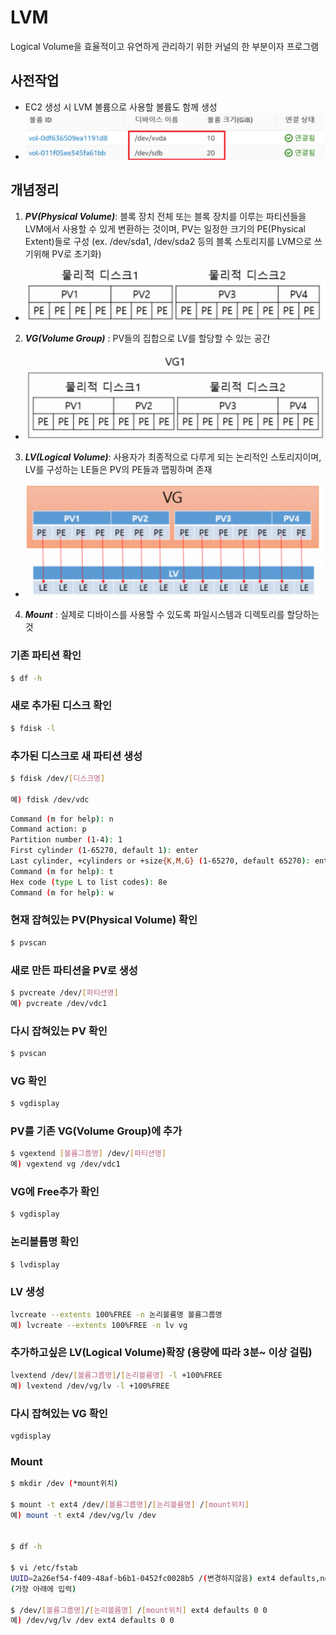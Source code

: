 # LVM

Logical Volume을 효율적이고 유연하게 관리하기 위한 커널의 한 부분이자 프로그램

## 사전작업
 * EC2 생성 시 LVM 볼륨으로 사용할 볼륨도 함께 생성
 * ![](./img/lvm-aws.png)

## 개념정리 
1. ***PV(Physical Volume)***:  블록 장치 전체 또는 블록 장치를 이루는 파티션들을 LVM에서 사용할 수 있게 변환하는 것이며, PV는 일정한 크기의 PE(Physical Extent)들로 구성
 (ex. /dev/sda1, /dev/sda2 등의 블록 스토리지를 LVM으로 쓰기위해 PV로 초기화)  
 * ![](./img/pvcreate.png)

2. ***VG(Volume Group)*** :  PV들의 집합으로 LV를 할당할 수 있는 공간
  * ![](./img/vgcreate.png)
3. ***LV(Logical Volume)***:  사용자가 최종적으로 다루게 되는 논리적인 스토리지이며,  LV를 구성하는 LE들은 PV의 PE들과 맵핑하며 존재
  * ![](./img/lvcreate.png)
4. ***Mount*** :  실제로 디바이스를 사용할 수 있도록 파일시스템과 디렉토리를 할당하는 것

### 기존 파티션 확인
~~~sh
$ df -h
~~~
### 새로 추가된 디스크 확인
~~~sh
$ fdisk -l
~~~

### 추가된 디스크로 새 파티션 생성
~~~sh
$ fdisk /dev/[디스크명]

예) fdisk /dev/vdc
~~~
~~~sh
Command (m for help): n
Command action: p
Partition number (1-4): 1
First cylinder (1-65270, default 1): enter
Last cylinder, +cylinders or +size{K,M,G} (1-65270, default 65270): enter
Command (m for help): t
Hex code (type L to list codes): 8e
Command (m for help): w
~~~


### 현재 잡혀있는 PV(Physical Volume) 확인
~~~sh
$ pvscan
~~~~


### 새로 만든 파티션을 PV로 생성
~~~sh
$ pvcreate /dev/[파티션명]
예) pvcreate /dev/vdc1
~~~


### 다시 잡혀있는 PV 확인
~~~sh
$ pvscan
~~~

### VG 확인
~~~sh
$ vgdisplay
~~~

### PV를 기존 VG(Volume Group)에 추가
~~~sh
$ vgextend [볼륨그룹명] /dev/[파티션명]
예) vgextend vg /dev/vdc1
~~~


### VG에  Free추가 확인
~~~sh
$ vgdisplay
~~~


### 논리볼륨명 확인
~~~sh
$ lvdisplay
~~~

### LV 생성
~~~sh
lvcreate --extents 100%FREE -n 논리볼륨명 볼륨그룹명
예) lvcreate --extents 100%FREE -n lv vg
~~~

### 추가하고싶은 LV(Logical Volume)확장 (용량에 따라 3분~ 이상 걸림)
~~~sh
lvextend /dev/[볼륨그룹명]/[논리볼륨명] -l +100%FREE
예) lvextend /dev/vg/lv -l +100%FREE
~~~

### 다시 잡혀있는 VG 확인
~~~sh
vgdisplay
~~~


### Mount
~~~sh
$ mkdir /dev (*mount위치)

$ mount -t ext4 /dev/[볼륨그룹명]/[논리볼륨명] /[mount위치]
예) mount -t ext4 /dev/vg/lv /dev


$ df -h

$ vi /etc/fstab
UUID=2a26ef54-f409-48af-b6b1-0452fc0028b5 /(변경하지않음) ext4 defaults,noatime,nodev 1 1
(가장 아래에 입력)

$ /dev/[볼륨그룹명]/[논리볼륨명] /[mount위치] ext4 defaults 0 0
예) /dev/vg/lv /dev ext4 defaults 0 0
~~~


